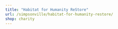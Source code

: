 ```yaml
---
title: "Habitat for Humanity ReStore"
url: /simpsonville/habitat-for-humanity-restore/
shop: charity
---
```

